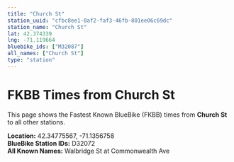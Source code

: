 ```yaml
---
title: "Church St"
station_uuid: "cfbc8ee1-0af2-faf3-46fb-801ee06c69dc"
station_name: "Church St"
lat: 42.374339
lng: -71.119664
bluebike_ids: ["M32087"]
all_names: ["Church St"]
type: "station"
---
```


# FKBB Times from Church St

This page shows the Fastest Known BlueBike (FKBB) times from **Church St** to all other stations.

**Location:** 42.34775567, -71.1356758  
**BlueBike Station IDs:** D32072  
**All Known Names:** Walbridge St at Commonwealth Ave


